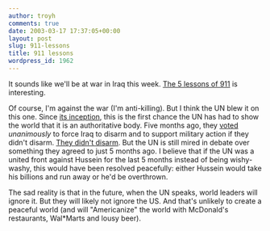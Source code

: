 ```yaml
---
author: troyh
comments: true
date: 2003-03-17 17:37:05+00:00
layout: post
slug: 911-lessons
title: 911 lessons
wordpress_id: 1962
---
```


It sounds like we'll be at war in Iraq this week. [The 5 lessons of 911](http://www.skirsch.com/politics/iraq/Lessons911.htm) is interesting.

Of course, I'm against the war (I'm anti-killing). But I think the UN blew it on this one. Since [its inception](http://www.un.org/aboutun/history.htm), this is the first chance the UN has had to show the world that it is an authoritative body. Five months ago, they [voted](http://www.cnn.com/2002/US/11/08/iraq.resolution/) _unanimously_ to force Iraq to disarm and to support military action if they didn't disarm. [They didn't disarm](http://www.washtimes.com/world/default-200312716917.htm). But the UN is still mired in debate over something they agreed to just 5 months ago. I believe that if the UN was a united front against Hussein for the last 5 months instead of being wishy-washy, this would have been resolved peacefully: either Hussein would take his billions and run away or he'd be overthrown.

The sad reality is that in the future, when the UN speaks, world leaders will ignore it. But they will likely not ignore the US. And that's unlikely to create a peaceful world (and will "Americanize" the world with McDonald's restaurants, Wal*Marts and lousy beer).
